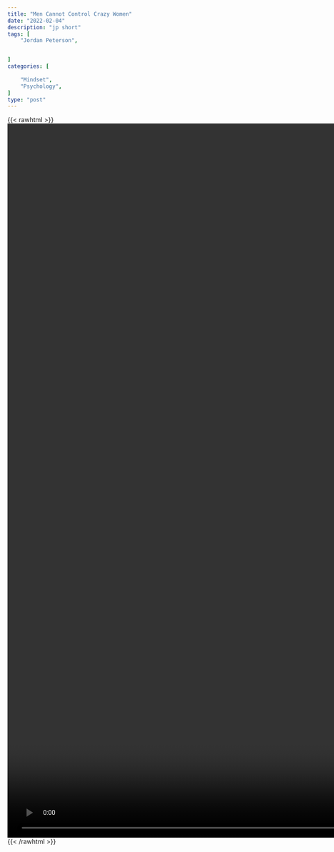 ```yaml
---
title: "Men Cannot Control Crazy Women"
date: "2022-02-04"
description: "jp short"
tags: [
    "Jordan Peterson",


]
categories: [
    
    "Mindset",
    "Psychology",
]
type: "post"
---
```

{{< rawhtml >}}
    <video style="height:40vh;width:auto" overflow="hidden" controls>
        <source src="https://clips.dev00ps.com/Jordan%20Peterson/I%20Bet%20You%20Can39t%20Control%20quotCrazy%20Womenquot%20-%20Jordan%20Peterson%20Shorts%20JordanPeterson%20FemaleInsanity.mp4" type="video/mp4"> 
    </video>
{{< /rawhtml >}}